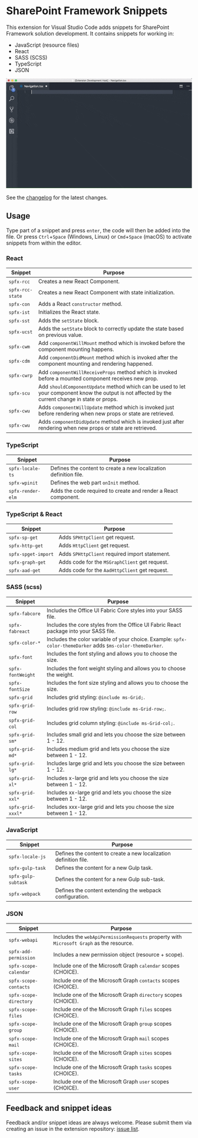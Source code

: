 # SharePoint Framework Snippets

This extension for Visual Studio Code adds snippets for SharePoint Framework solution development. It contains snippets for working in:
- JavaScript (resource files)
- React
- SASS (SCSS)
- TypeScript
- JSON

![Extension usage](./assets/spfx-snippet-demo.gif)

See the [changelog](./CHANGELOG.md) for the latest changes.

## Usage

Type part of a snippet and press `enter`, the code will then be added into the file. Or press `Ctrl`+`Space` (Windows, Linux) or `Cmd`+`Space` (macOS) to activate snippets from within the editor.

### React

| Snippet | Purpose |
|---------|---------|
| `spfx-rcc` | Creates a new React Component. |
| `spfx-rcc-state` | Creates a new React Component with state initialization. |
| `spfx-con` | Adds a React `constructor` method. |
| `spfx-ist` | Initializes the React state. |
| `spfx-sst` | Adds the `setState` block. |
| `spfx-ucst` | Adds the `setState` block to correctly update the state based on previous value. |
| `spfx-cwm` | Add `componentWillMount` method which is invoked before the component mounting happens. |
| `spfx-cdm` | Add `componentDidMount` method which is invoked after the component mounting and rendering happened. |
| `spfx-cwrp` | Add `componentWillReceiveProps` method which is invoked before a mounted component receives new prop. |
| `spfx-scu` | Add `shouldComponentUpdate` method which can be used to let your component know the output is not affected by the current change in state or props. |
| `spfx-cwu` | Adds `componentWillUpdate` method which is invoked just before rendering when new props or state are retrieved. |
| `spfx-cwu` | Adds `componentDidUpdate` method which is invoked just after rendering when new props or state are retrieved. |

### TypeScript

| Snippet | Purpose |
|---------|---------|
| `spfx-locale-ts` | Defines the content to create a new localization definition file. |
| `spfx-wpinit` | Defines the web part `onInit` method. |
| `spfx-render-elm` | Adds the code required to create and render a React component. |

### TypeScript & React

| Snippet | Purpose |
|---------|---------|
| `spfx-sp-get` | Adds `SPHttpClient` get request. |
| `spfx-http-get` | Adds `HttpClient` get request. |
| `spfx-spget-import` | Adds `SPHttpClient` required import statement. |
| `spfx-graph-get` | Adds code for the `MSGraphClient` get request. |
| `spfx-aad-get` | Adds code for the `AadHttpClient` get request. |

### SASS (scss)

| Snippet | Purpose |
|---------|---------|
| `spfx-fabcore` | Includes the Office UI Fabric Core styles into your SASS file. |
| `spfx-fabreact` | Includes the core styles from the Office UI Fabric React package into your SASS file. |
| `spfx-color-*` | Includes the color variable of your choice. Example: `spfx-color-themeDarker` adds `$ms-color-themeDarker`. |
| `spfx-font` | Includes the font styling and allows you to choose the size. |
| `spfx-fontWeight` | Includes the font weight styling and allows you to choose the weight. |
| `spfx-fontSize` | Includes the font size styling and allows you to choose the size. |
| `spfx-grid` | Includes grid styling: `@include ms-Grid;`. |
| `spfx-grid-row` | Includes grid row styling: `@include ms-Grid-row;`. |
| `spfx-grid-col` | Includes grid column styling: `@include ms-Grid-col;`. |
| `spfx-grid-sm*` | Includes small grid and lets you choose the size between 1 - 12. |
| `spfx-grid-md*` | Includes medium grid and lets you choose the size between 1 - 12. |
| `spfx-grid-lg*` | Includes large grid and lets you choose the size between 1 - 12. |
| `spfx-grid-xl*` | Includes x-large grid and lets you choose the size between 1 - 12. |
| `spfx-grid-xxl*` | Includes xx-large grid and lets you choose the size between 1 - 12. |
| `spfx-grid-xxxl*` | Includes xxx-large grid and lets you choose the size between 1 - 12. |


### JavaScript

| Snippet | Purpose |
|---------|---------|
| `spfx-locale-js` | Defines the content to create a new localization definition file. |
| `spfx-gulp-task` | Defines the content for a new Gulp task. |
| `spfx-gulp-subtask` | Defines the content for a new Gulp sub-task. |
| `spfx-webpack` | Defines the content extending the webpack configuration. |

### JSON

| Snippet | Purpose |
|---------|---------|
| `spfx-webapi` | Includes the `webApiPermissionRequests` property with `Microsoft Graph` as the resource. |
| `spfx-add-permission` | Includes a new permission object (resource + scope). |
| `spfx-scope-calendar` | Include one of the Microsoft Graph `calendar` scopes (CHOICE). |
| `spfx-scope-contacts` | Include one of the Microsoft Graph `contacts` scopes (CHOICE). |
| `spfx-scope-directory` | Include one of the Microsoft Graph `directory` scopes (CHOICE). |
| `spfx-scope-files` | Include one of the Microsoft Graph `files` scopes (CHOICE). |
| `spfx-scope-group` | Include one of the Microsoft Graph `group` scopes (CHOICE). |
| `spfx-scope-mail` | Include one of the Microsoft Graph `mail` scopes (CHOICE). |
| `spfx-scope-sites` | Include one of the Microsoft Graph `sites` scopes (CHOICE). |
| `spfx-scope-tasks` | Include one of the Microsoft Graph `tasks` scopes (CHOICE). |
| `spfx-scope-user` | Include one of the Microsoft Graph `user` scopes (CHOICE). |

## Feedback and snippet ideas

Feedback and/or snippet ideas are always welcome. Please submit them via creating an issue in the extension repository: [issue list](https://github.com/estruyf/vscode-spfx-snippets/issues).